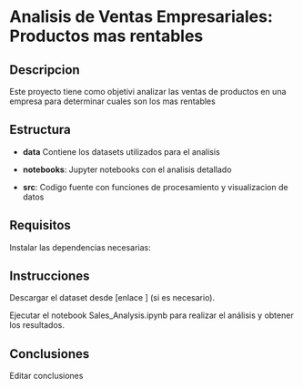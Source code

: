# Analisis de Ventas Empresariales: Productos mas rentables

## Descripcion

Este proyecto tiene como objetivi analizar las ventas de productos en una empresa para determinar cuales son los mas rentables


## Estructura

- **data** Contiene los datasets utilizados para el analisis

- **notebooks**: Jupyter notebooks con el analisis detallado

- **src**: Codigo fuente con funciones de procesamiento y visualizacion de datos

## Requisitos

Instalar las dependencias necesarias:

## Instrucciones 

Descargar el dataset desde [enlace ] (si es necesario).

Ejecutar el notebook Sales_Analysis.ipynb para realizar el análisis y obtener los resultados. 

## Conclusiones

Editar conclusiones
